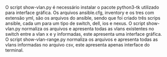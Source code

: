 O script show-vlan.py é necessário instalar o pacote python3-tk utilizado para interface gráfica.
Os arquivos ansible.cfg, inventory e os tres com extensão yml, são os arquivos do ansible, sendo que foi criado três scrips ansible, cada um para um tipo de switch, dell, ios e nexus.
O script show-vlan.py normaliza os arquivos e apresenta todas as vlans existentes no switch entre a vlan x e y informadas, este apresenta uma interface gráfica.
O script show-vlan-range.py normaliza os arquivos e apresenta todas as vlans informadas no arquivo csv, este apresenta apenas interface do terminal.

